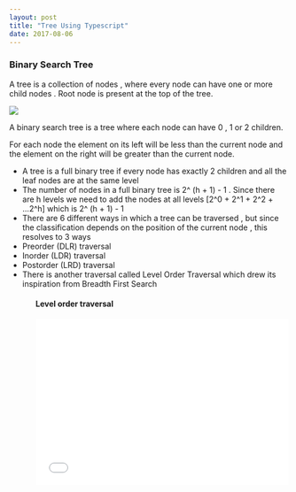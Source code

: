 ```yaml
---
layout: post
title: "Tree Using Typescript"
date: 2017-08-06
---
```



<h3> Binary Search Tree </h3>

A tree is a collection of nodes , where every node can have one or more child nodes . Root node
is present at the top of the tree.

<img src="https://preethas.github.io/assets/Tree.png"/>

A binary search tree is a tree where each node can have 0 , 1 or 2 children.

For each node the element on its left will be less than the current node and the element on the
right will be greater than the current node.

<ul>

<li> A tree is a full binary tree if every node has exactly 2 children and all the leaf nodes are at the same level </li>
<li> The number of nodes in a full binary tree is 2^ (h + 1) - 1 . Since there are h levels we need to add the nodes
at all levels [2^0 + 2^1 + 2^2 + ...2^h] which is 2^ (h + 1) - 1 </li>
<li> There are 6 different ways in which a tree can be traversed , but since the classification depends on the position
of the current node , this resolves to 3 ways </li>
<li> Preorder (DLR) traversal </li>
<li> Inorder (LDR) traversal </li>
<li> Postorder (LRD) traversal </li>
<li> There is another traversal called Level Order Traversal which drew its inspiration from Breadth First Search </li>
<ul>

<h4> Level order traversal </h4>

<script src="https://gist.github.com/Preethas/4a6b3735605ccc3b6030269465a9e144.js"></script>




<iframe width="100%" height="300" src="//jsfiddle.net/pree888/oxt0wd9f/embedded/" allowfullscreen="allowfullscreen" frameborder="0"></iframe>
